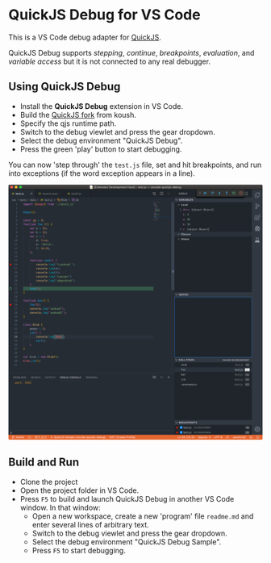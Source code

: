 # QuickJS Debug for VS Code

This is a VS Code debug adapter for [QuickJS](https://bellard.org/quickjs/).

QuickJS Debug supports *stepping*, *continue*, *breakpoints*, *evaluation*, and
*variable access* but it is not connected to any real debugger.

## Using QuickJS Debug

* Install the **QuickJS Debug** extension in VS Code.
* Build the [QuickJS fork](https://github.com/koush/quickjs) from koush.
* Specify the qjs runtime path.
* Switch to the debug viewlet and press the gear dropdown.
* Select the debug environment "QuickJS Debug".
* Press the green 'play' button to start debugging.

You can now 'step through' the `test.js` file, set and hit breakpoints, and run into exceptions (if the word exception appears in a line).

![QuickJS Debug](images/quickjs-debug-demo.png)

## Build and Run


* Clone the project
* Open the project folder in VS Code.
* Press `F5` to build and launch QuickJS Debug in another VS Code window. In that window:
  * Open a new workspace, create a new 'program' file `readme.md` and enter several lines of arbitrary text.
  * Switch to the debug viewlet and press the gear dropdown.
  * Select the debug environment "QuickJS Debug Sample".
  * Press `F5` to start debugging.
